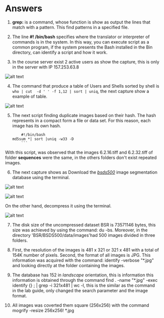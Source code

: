 # Answers

1. **grep:** is a command, whose function is show as output the lines that match with a pattern. This find patterns in a specified file.

2. The line **#! /bin/bash** specifies where the translator or interpreter of commands is in the system. In this way, you can execute script as a common program, if the system presents the Bash installed in the Bin directory, can identify a script and how it work. 
    
3. In the course server exist 2 active users as show the capture, this is only in the server with IP 157.253.63.8
    
![alt text](screenshots/first.png)

4. The command that produce a table of Users and Shells sorted by shell is ``who | cut  -d ' ' -f 1,12 | sort | uniq``, the next capture show a example of table.

![alt text](screenshots/second.png)
   
5. The next script finding duplicate images based on their hash. The hash represents in a compact form a file or data set. For this reason, each image has its own hash.

	```
      	#!/bin/bash
	md5sum *| sort |uniq -w33 -D
      	```
With this script, was observed that the images 6.2.16.tiff and 6.2.32.tiff of folder **sequences** were the same, in the others folders don't exist repeated images.

6. The next capture shows as Download the [*bsds500*](https://www2.eecs.berkeley.edu/Research/Projects/CS/vision/grouping/resources.html#bsds500) image segmentation database using the terminal.

![alt text](screenshots/third.png)

![alt text](screenshots/third_2.png)

On the other hand, decompress it using the terminal.

![alt text](screenshots/four.png)
 
7. The disk size of the uncompressed dataset BSR is 73571146 bytes, this size was achieved by using the command: du -bs. Moreover, in the directory 'BSR/BSDS500/data/images'had 500 images divided in three folders.
 
8. First, the resolution of the images is 481 x 321 or 321 x 481 with a total of 154K number of pixels. Second, the format of all images is JPG. This information was acquired with the command: identify -verbose "*.jpg" and looking directly at the folder containing the images.

9. The database has 152 in *landscape* orientation, this is information this information is obtained through the command find . -name "*.jpg" -exec identify {} \; | grep -i 321x481 | wc -l, this is the similar as the command in the lab guide, only changed the search parameter and the image format.

 
10. All images was coverted them square (256x256) with the command mogrify -resize 256x256! *.jpg
